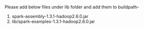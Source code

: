 Please add below files under lib folder and add them to buildpath- 
1. spark-assembly-1.3.1-hadoop2.6.0.jar
2. lib/spark-examples-1.3.1-hadoop2.6.0.jar
